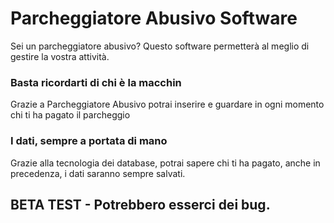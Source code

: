 # Parcheggiatore Abusivo Software
Sei un parcheggiatore abusivo? Questo software permetterà al meglio di gestire la vostra attività.

### Basta ricordarti di chi è la macchin
Grazie a Parcheggiatore Abusivo potrai inserire e guardare in ogni momento chi ti ha pagato il parcheggio

### I dati, sempre a portata di mano
Grazie alla tecnologia dei database, potrai sapere chi ti ha pagato, anche in precedenza, i dati saranno sempre salvati.

## BETA TEST - Potrebbero esserci dei bug.
